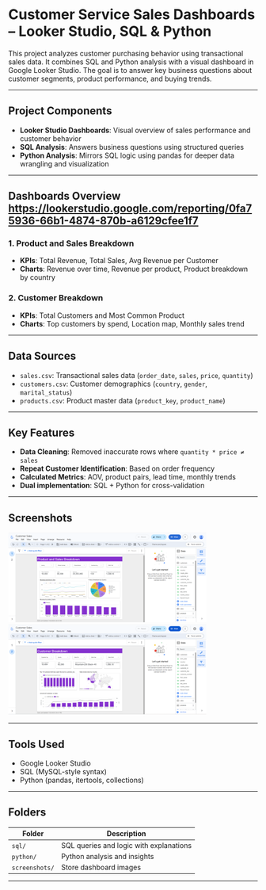 # Customer Service Sales Dashboards – Looker Studio, SQL & Python

This project analyzes customer purchasing behavior using transactional sales data. It combines SQL and Python analysis with a visual dashboard in Google Looker Studio. The goal is to answer key business questions about customer segments, product performance, and buying trends.

---

## Project Components

- **Looker Studio Dashboards**: Visual overview of sales performance and customer behavior
- **SQL Analysis**: Answers business questions using structured queries
- **Python Analysis**: Mirrors SQL logic using pandas for deeper data wrangling and visualization

---

## Dashboards Overview https://lookerstudio.google.com/reporting/0fa75936-66b1-4874-870b-a6129cfee1f7

### 1. Product and Sales Breakdown
- **KPIs**: Total Revenue, Total Sales, Avg Revenue per Customer
- **Charts**: Revenue over time, Revenue per product, Product breakdown by country

### 2. Customer Breakdown
- **KPIs**: Total Customers and Most Common Product
- **Charts**: Top customers by spend, Location map, Monthly sales trend

---

## Data Sources

- `sales.csv`: Transactional sales data (`order_date`, `sales`, `price`, `quantity`)
- `customers.csv`: Customer demographics (`country`, `gender`, `marital_status`)
- `products.csv`: Product master data (`product_key`, `product_name`)

---

## Key Features

- **Data Cleaning**: Removed inaccurate rows where `quantity * price ≠ sales`
- **Repeat Customer Identification**: Based on order frequency
- **Calculated Metrics**: AOV, product pairs, lead time, monthly trends
- **Dual implementation**: SQL + Python for cross-validation

---

## Screenshots

<p float="left">
  <img src="screenshots/looker_studio_products_and_sales.png" width="400" />
  <img src="screenshots/looker_studio_customers.png" width="400" />
</p>

---

## Tools Used

- Google Looker Studio
- SQL (MySQL-style syntax)
- Python (pandas, itertools, collections)

---

## Folders

| Folder      | Description                                |
|-------------|--------------------------------------------|
| `sql/`      | SQL queries and logic with explanations    |
| `python/`   | Python analysis and insights               |
| `screenshots/` | Store dashboard images |

---
